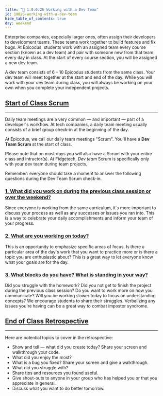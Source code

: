 ```yaml
---
title: "📓 1.0.0.26 Working with a Dev Team"
id: 10026-working-with-a-dev-team
hide_table_of_contents: true
day: weekend
---
```


Enterprise companies, especially larger ones, often assign their developers to development teams. These teams work together to build features and fix bugs. At Epicodus, students work with an assigned team every course section (known as a dev team) and pair with someone new from that team every day in class. At the start of every course section, you will be assigned a new dev team.

A dev team consists of 6 – 10 Epicodus students from the same class. Your dev team will meet together at the start and end of the day. While you will work with your dev team during class, you will always be working on your own when you complete your independent projects.

## [Start of Class Scrum](#start-of-class-scrum-meeting)

---

Daily team meetings are a very common — and important — part of a developer's workflow. At tech companies, a daily team meeting usually consists of a brief group check-in at the beginning of the day. 

At Epicodus, we call our daily team meetings "Scrum". You'll have a **Dev Team Scrum** at the start of class.

Please note that on most days you will also have a Scrum with your entire class and intructor(s). At Fidgetech, _Dev team_ Scrum is specifically only with your dev team during team projects.

Remember: everyone should take a moment to answer the following questions during the Dev Team Scrum check-in.

### [1. What did you work on during the previous class session or over the weekend?](#1-what-did-you-work-on-during-the-previous-class-session-or-over-the-weekend)

Since everyone is working from the same curriculum, it's more important to discuss your process as well as any successes or issues you ran into. This is a way to celebrate your daily accomplishments and inform your team of your progress.

### [2. What are you working on today?](#2-what-are-you-working-on-today)

This is an opportunity to emphasize specific areas of focus. Is there a particular area of the day's work that you want to practice more or is there a topic you are enthusiastic about? This is a great way to let everyone know what your goals are for the day.

### [3. What blocks do you have? What is standing in your way?](#what-block-do-you-have-what-is-standing-in-your-way)

Did you struggle with the homework? Did you not get to finish the project during the previous class session? Do you want to work more on how you communicate? Will you be working slower today to focus on understanding concepts? We encourage students to share their struggles. Verbalizing any issues you're having can be a great way to combat impostor syndrome.

## [End of Class Retrospective](#end-of-day-retrospective)

---



Here are potential topics to cover in the retrospective:

- Show and tell — what did you create today? Share your screen and walkthrough your code.
- What did you enjoy the most?
- What is a bug you fixed? Share your screen and give a walkthrough.
- What did you struggle with?
- Share tips and resources you found useful.
- Give shout-outs to anyone in your group who has helped you or that you appreciate in general.
- Discuss what you want to do better tomorrow.
